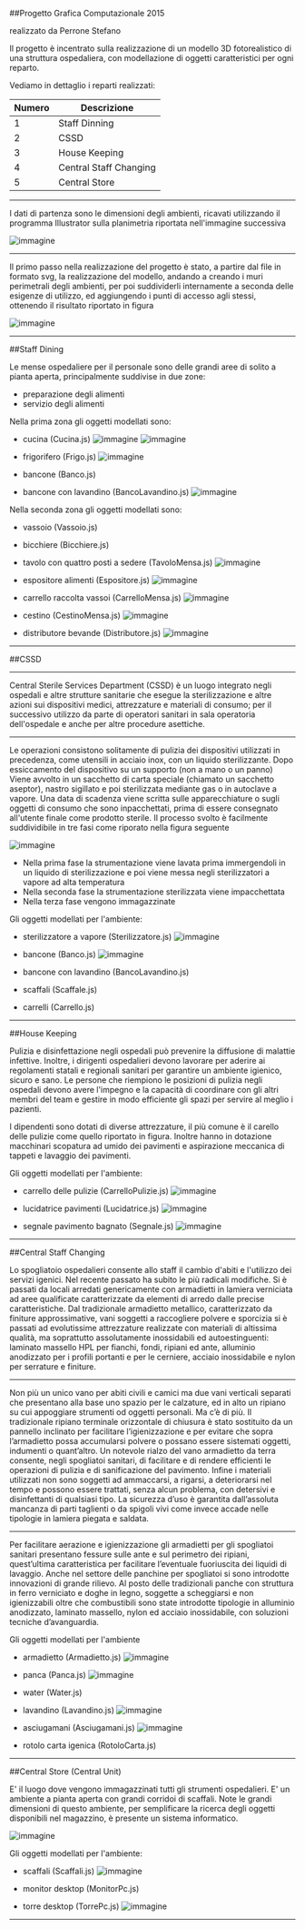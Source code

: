##Progetto Grafica Computazionale 2015 

realizzato da Perrone Stefano

Il progetto è incentrato sulla realizzazione di un modello 3D fotorealistico di una struttura ospedaliera, con modellazione di oggetti caratteristici per ogni reparto. 

Vediamo in dettaglio i reparti realizzati: 

| __Numero__ | __Descrizione__ |
| ------ | ------ |
|   1   | Staff Dinning |
|   2   | CSSD |
|   3   | House Keeping |
|   4   | Central Staff Changing |
|   5   | Central Store |

-----------------------------------------------------------

I dati di partenza sono le dimensioni degli ambienti, ricavati utilizzando il programma Illustrator sulla planimetria riportata nell'immagine successiva

![immagine](https://github.com/Stepex90/cg2015-final-project/blob/master/docs/plan1.png?raw=true)

--------------------------------------------------------------------

Il primo passo nella realizzazione del progetto è stato, a partire dal file in formato svg, la realizzazione del modello, andando a creando i muri perimetrali degli ambienti, per poi suddividerli internamente a seconda delle esigenze di utilizzo, ed aggiungendo i punti di accesso agli stessi, ottenendo il risultato riportato in figura

![immagine](https://github.com/Stepex90/cg2015-final-project/blob/master/docs/plan2.png?raw=true)

---------------------------------------------------------------


##Staff Dining

Le mense ospedaliere per il personale sono delle grandi aree di solito a pianta aperta, principalmente suddivise in due zone: 

- preparazione degli alimenti
- servizio degli alimenti

Nella prima zona gli oggetti modellati sono:

- cucina (Cucina.js)
![immagine](http://www.domstore.it/media/catalog/product/cache/1/image/9df78eab33525d08d6e5fb8d27136e95/l/o/lofra-cucina-gas-plg96gvt-c.jpg)
![immagine](https://github.com/Stepex90/cg2015-final-project/blob/master/docs/cucina.png?raw=true)

- frigorifero (Frigo.js)
![immagine](http://www.gruppoincasso.it/prodotti/050920121209195373_pic.jpg)

- bancone (Banco.js)

- bancone con lavandino (BancoLavandino.js)
![immagine](http://www.macchineprofessionali.it/images/stories/virtuemart/product/studio12/lavarm2pssx.jpg)

Nella seconda zona gli oggetti modellati sono:

- vassoio (Vassoio.js)
- bicchiere (Bicchiere.js)

- tavolo con quattro posti a sedere (TavoloMensa.js)
![immagine](http://www.supino.it/images/prodotti/ufficio/accessori-ufficio/tavoli-pieghevoli/tavoli-mensa-ufficio-06.jpg)

- espositore alimenti (Espositore.js)
![immagine](http://www.herrmann-grosskuechen.de/root/img/pool/hhlkr_referenzen/UKE_Mensa/1_Salatausgabe_gross.jpg)

- carrello raccolta vassoi (CarrelloMensa.js)
![immagine](http://img4.annuncicdn.it/40/fc/40fc872d644c6161dc91bfe3ded96215_orig.jpg)

- cestino (CestinoMensa.js)
![immagine](http://www.tuttoscaffali.it/eshop/components/com_virtuemart/shop_image/product/svuota-vassoi_701.jpg)

- distributore bevande (Distributore.js)
![immagine](http://acqualys.foreach.it/erogatori/wp-content/uploads/2015/04/acqualys-c1.jpg)




------------------

##CSSD

------------------

 Central Sterile Services Department (CSSD) è un luogo integrato negli ospedali e altre strutture sanitarie che esegue la sterilizzazione e altre azioni sui dispositivi medici, attrezzature e materiali di consumo; per il successivo utilizzo da parte di operatori sanitari in sala operatoria dell'ospedale e anche per altre procedure asettiche.

------------------

 Le operazioni consistono solitamente di pulizia dei dispositivi utilizzati in precedenza, come utensili in acciaio inox, con un liquido sterilizzante. Dopo essiccamento del dispositivo su un supporto (non a mano o un panno) Viene avvolto in un sacchetto di carta speciale (chiamato un sacchetto aseptor), nastro sigillato e poi sterilizzata mediante gas o in autoclave a vapore. Una data di scadenza viene scritta sulle apparecchiature o sugli oggetti di consumo che sono inpacchettati, prima di essere consegnato all'utente finale come prodotto sterile. Il processo svolto è facilmente suddividibile in tre fasi come riporato nella figura seguente

![immagine](https://scontent-mxp1-1.xx.fbcdn.net/hphotos-xtp1/v/t1.0-9/11141212_10207139322749516_3412986643814775532_n.jpg?oh=903e80cc43154fbe25d64dbd44d20889&oe=56514A8F)

- Nella prima fase la strumentazione viene lavata prima immergendoli in un liquido di sterilizzazione e poi viene messa negli sterilizzatori a vapore ad alta temperatura
- Nella seconda fase la strumentazione sterilizzata viene impacchettata 
- Nella terza fase vengono immagazzinate

Gli oggetti modellati per l'ambiente:
- sterilizzatore a vapore (Sterilizzatore.js)
![immagine](http://www.gilbert-ash.com/databaseImages/prd_1165996__critical_care_washers.jpg)

- bancone (Banco.js)
![immagine](http://fotostore.aruba.it/fotoalbum_automaticlavello_it/Data/0ca827c72b/d0f1d20b7d0.JPG)

- bancone con lavandino (BancoLavandino.js)
- scaffali (Scaffale.js)
- carrelli (Carrello.js)



-------------------------------------


##House Keeping

Pulizia e disinfettazione negli ospedali può prevenire la diffusione di malattie infettive. Inoltre, i dirigenti ospedalieri devono lavorare per aderire ai regolamenti statali e regionali sanitari per garantire un ambiente igienico, sicuro e sano. Le persone che riempiono le posizioni di pulizia negli ospedali devono avere l'impegno e la capacità di coordinare con gli altri membri del team e gestire in modo efficiente gli spazi per servire al meglio i pazienti.

I dipendenti sono dotati di diverse attrezzature, il più comune è il carello delle pulizie come quello riportato in figura. Inoltre hanno in dotazione macchinari scopatura ad umido dei pavimenti e aspirazione meccanica di tappeti e lavaggio dei pavimenti. 

Gli oggetti modellati per l'ambiente:
- carrello delle pulizie (CarrelloPulizie.js)
![immagine](http://www.acquistiverdi.it/sites/default/files/imagecache/Original_confirma/images/prodotti/carrello_multiuso_alpha_filmop_0.jpg)

- lucidatrice pavimenti (Lucidatrice.js)
![immagine](http://i00.i.aliimg.com/photo/v0/60169008106_1/Hospital_Floor_Cleaning_Machine_Cart_Battery_Type.jpg)

- segnale pavimento bagnato (Segnale.js)
![immagine](http://ecx.images-amazon.com/images/I/31eb8t7s%2BzL.jpg)



------------------------------------

##Central Staff Changing

Lo spogliatoio ospedalieri consente allo staff il cambio d'abiti e l'utilizzo dei servizi igenici. Nel recente passato ha subito le più radicali modifiche. 
Si è passati da locali arredati genericamente con armadietti in lamiera verniciata ad aree qualificate caratterizzate da elementi di arredo dalle precise caratteristiche. Dal tradizionale armadietto metallico, caratterizzato da finiture approssimative, vani soggetti a raccogliere polvere e sporcizia si è passati ad evolutissime attrezzature realizzate con materiali di altissima qualità, ma soprattutto assolutamente inossidabili ed autoestinguenti: laminato massello HPL per fianchi, fondi, ripiani ed ante, alluminio anodizzato per i profili portanti e per le cerniere, acciaio inossidabile e nylon per serrature e finiture.


------------------

Non più un unico vano per abiti civili e camici ma due vani verticali separati che presentano alla base uno spazio per le calzature, ed in alto un ripiano su cui appoggiare strumenti od oggetti personali.
Ma c’è di più. Il tradizionale ripiano terminale orizzontale di chiusura è stato sostituito da un pannello inclinato per facilitare l’igienizzazione e per evitare che sopra l’armadietto possa accumularsi polvere o possano essere sistemati oggetti, indumenti o quant’altro.
Un notevole rialzo del vano armadietto da terra consente, negli spogliatoi sanitari, di facilitare e di rendere efficienti le operazioni di pulizia e di sanificazione del pavimento.
Infine i materiali utilizzati non sono soggetti ad ammaccarsi, a rigarsi, a deteriorarsi nel tempo e possono essere trattati, senza alcun problema, con detersivi e disinfettanti di qualsiasi tipo.
La sicurezza d’uso è garantita dall’assoluta mancanza di parti taglienti o da spigoli vivi come invece accade nelle tipologie in lamiera piegata e saldata.

------------------

Per facilitare aerazione e igienizzazione gli armadietti per gli spogliatoi sanitari presentano fessure sulle ante e sul perimetro dei ripiani, quest’ultima caratteristica per facilitare l’eventuale fuoriuscita dei liquidi di lavaggio.
Anche nel settore delle panchine per spogliatoi si sono introdotte innovazioni di grande rilievo. Al posto delle tradizionali panche con struttura in ferro verniciato e doghe in legno, soggette a scheggiarsi e non igienizzabili oltre che combustibili sono state introdotte tipologie in alluminio anodizzato, laminato massello, nylon ed acciaio inossidabile, con soluzioni tecniche d’avanguardia.


Gli oggetti modellati per l'ambiente
- armadietto (Armadietto.js)
![immagine](http://www.gesgroup.it/wp-content/uploads/2013/05/ARMADI_Variante_L_TI_01-448x238.jpg)

- panca (Panca.js)
![immagine](http://www.tuttoscaffali.it/eshop/components/com_virtuemart/shop_image/product/PF_LE_M_1500.jpg)

- water (Water.js)
- lavandino (Lavandino.js)
![immagine](http://img.archiexpo.it/images_ae/photo-g/lavabo-sospeso-rotondo-moderno-50347-3515619.jpg)
- asciugamani (Asciugamani.js)
![immagine](http://www.cetishop.it/public/foto/MG88P-B-LEM.jpg)
- rotolo carta igenica (RotoloCarta.js)





---------------------------------------------------------------------

##Central Store (Central Unit)

E' il luogo dove vengono immagazzinati tutti gli strumenti ospedalieri. E' un ambiente a pianta aperta con grandi corridoi di scaffali. Note le grandi dimensioni di questo ambiente, per semplificare la ricerca degli oggetti disponibili nel magazzino, è presente un sistema informatico.

![immagine](http://www.montichiari.spedalicivili.brescia.it/upload/spedalicivili_brescia/gs_fornitori/IMG_1896_14432_643.JPG)

Gli oggetti modellati per l'ambiente:
- scaffali (Scaffali.js)
![immagine](http://www.scaffali.biz/images/lo_scaffale.jpg)

- monitor desktop (MonitorPc.js)
- torre desktop (TorrePc.js)
![immagine](http://www.desktop-driver.com/wp-content/uploads/2013/03/Dell-Dimension-5150-450x337.jpg)
-------------------------------------------------------------------------------